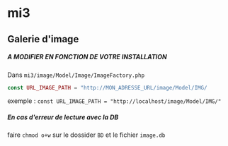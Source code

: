 # mi3
## Galerie d'image

##### A MODIFIER EN FONCTION DE VOTRE INSTALLATION
Dans `mi3/image/Model/Image/ImageFactory.php`
```PHP
const URL_IMAGE_PATH = "http://MON_ADRESSE_URL/image/Model/IMG/
```
exemple : `const URL_IMAGE_PATH = "http://localhost/image/Model/IMG/"`

##### En cas d'erreur de lecture avec la DB
faire `chmod o+w` sur le dossider `BD` et le fichier `image.db`
